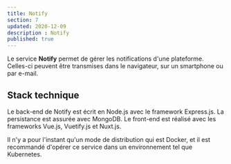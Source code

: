 ```yaml
---
title: Notify
section: 7
updated: 2020-12-09
description : Notify
published: true
---
```


Le service **Notify** permet de gérer les notifications d'une plateforme. Celles-ci peuvent être transmises dans le navigateur, sur un smartphone ou par e-mail.

## Stack technique

Le back-end de Notify est écrit en Node.js avec le framework Express.js. La persistance est assurée avec MongoDB. Le front-end est réalisé avec les frameworks Vue.js, Vuetify.js et Nuxt.js.

Il n'y a pour l'instant qu'un mode de distribution qui est Docker, et il est recommandé d'opérer ce service dans un environnement tel que Kubernetes.
